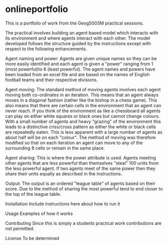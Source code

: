# onlineportfolio
This is a portfolio of work from the Geog5003M practical sessions.

The practical involves building an agent based model which interacts with its environment and where agents interact with each other. The model developed follows the structure guided by the instructions except with respect to the following enhancements.

Agent naming and power: Agents are given unique names so they can be more easily identified and each agent is given a "power" ranging from 1 (most powerful)to 6 (least powerful). The agent names and powers have been loaded from an excel file and are based on the names of English football teams and their respective divisions. 

Agent moving: The standard method of moving agents involves each agent moving both co-ordinates in an iteration. This means that an agent always moves in a diagonal fashion (rather like the bishop in a chess game). This also means that there are certain cells in the environment that an agent can never reach. If you think of the environment as like a chessboard all agents can play on either white squares or black ones but cannot change colours. With a small number of agents and heavy "grazing" of the environment this leads to a distinctive criss/cross pattern as either the white or black cells are repeatedly eaten. This is less apparent with a large number of agents as about half will be on each "colour".
The method of moving was therefore modified so that on each iteration an agent can move to any of the surrounding 8 cells or remain in the same place. 

Agent sharing: This is where the power attribute is used. Agents meeting other agents that are less powerful than themselves "steal" 100 units from the less powerful agent. If two agents meet of the same power then they share their units equally as described in the instructions. 

Output: The output is an ordered "league table" of agents based on their score. Due to the method of sharing the most powerful tend to end closer to the top of the league table.

Installation
Include instructions here about how to run it

Usage
Examples of how it works

Contributing
Since this is simply a students practical work contributions are not permitted.

License
To be determined
